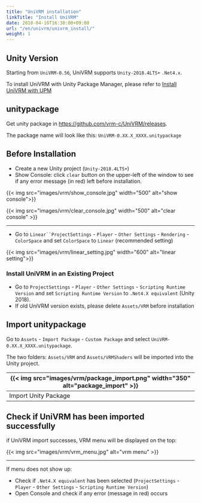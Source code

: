 ```yaml
---
title: "UniVRM installation"
linkTitle: "Install UniVRM"
date: 2018-04-16T16:30:00+09:00
url: "/en/univrm/univrm_install/"
weight: 1
---
```


## Unity Version

Starting from `UniVRM-0.56`, UniVRM supports `Unity-2018.4LTS+` `.Net4.x`.

To install UniVRM with Unity Package Manager, please refer to [Install UniVRM with UPM](../univrm_upm)

## unitypackage

Get unity package in https://github.com/vrm-c/UniVRM/releases.

The package name will look like this: `UniVRM-0.XX.X_XXXX.unitypackage`

## Before Installation

* Create a new Unity project (`Unity-2018.4LTS+`)
* Show Console: click `clear` button on the upper-left of the window to see if any error message (in red) left before installation.

{{< img src="images/vrm/show_console.jpg"  width="500" alt="show console">}}

{{< img src="images/vrm/clear_console.jpg" width="500" alt="clear console" >}}
<hr>

* Go to `Linear``ProjectSettings` - `Player` - `Other Settings` - `Rendering` - `ColorSpace` and set `ColorSpace` to `Linear` (recommended setting)

{{< img src="images/vrm/linear_setting.jpg" width="600" alt="linear setting">}}

### Install UniVRM in an Existing Project

* Go to `ProjectSettings` - `Player` - `Other Settings` - `Scripting Runtime Version` and set `Scripting Runtime Version` to `.Net4.X equivalent` (Unity 2018). 
* If old UniVRM version exists, please delete `Assets/VRM` before installation

## Import unitypackage

Go to `Assets` - `Import Package` - `Custom Package` and select `UniVRM-0.XX.X_XXXX.unitypackage`.

The two folders: `Assets/VRM` and `Assets/VRMShaders` will be imported into the Unity project.

|{{< img src="images/vrm/package_import.png" width="350" alt="package_import" >}}|
|-----|
|Import Unity Package|

## Check if UniVRM has been imported successfully

if UniVRM import successes, VRM menu will be displayed on the top:

{{< img src="images/vrm/vrm_menu.jpg" alt="vrm menu" >}}
<hr>

If menu does not show up:

* Check if `.Net4.X equivalent` has been selected (`ProjectSettings` - `Player` - `Other Settings` - `Scripting Runtime Version`)
* Open Console and check if any error (message in red) occurs
